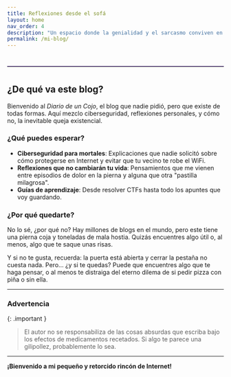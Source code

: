 ```yaml
---
title: Reflexiones desde el sofá
layout: home
nav_order: 4
description: "Un espacio donde la genialidad y el sarcasmo conviven en una especie de caos organizado."
permalink: /mi-blog/
---
```


<hr style="border: none; border-top: 1px solid #7e57c2; margin: 40px 0;">

## ¿De qué va este blog?  

Bienvenido al *Diario de un Cojo*, el blog que nadie pidió, pero que existe de todas formas. Aquí mezclo ciberseguridad, reflexiones personales,  y cómo no, la inevitable queja existencial. 

### ¿Qué puedes esperar?  

- **Ciberseguridad para mortales**: Explicaciones que nadie solicitó sobre cómo protegerse en Internet y evitar que tu vecino te robe el WiFi.  
- **Reflexiones que no cambiarán tu vida**: Pensamientos que me vienen entre episodios de dolor en la pierna y alguna que otra "pastilla milagrosa".   
- **Guías de aprendizaje**: Desde resolver CTFs hasta todo los apuntes que voy guardando.  

### ¿Por qué quedarte?  

No lo sé, ¿por qué no? Hay millones de blogs en el mundo, pero este tiene una pierna coja y toneladas de mala hostia. Quizás encuentres algo útil o, al menos, algo que te saque unas risas.

Y si no te gusta, recuerda: la puerta está abierta y cerrar la pestaña no cuesta nada. Pero… ¿y si te quedas? Puede que encuentres algo que te haga pensar, o al menos te distraiga del eterno dilema de si pedir pizza con piña o sin ella.

---

### Advertencia

{: .important }
> El autor no se responsabiliza de las cosas absurdas que escriba bajo los efectos de medicamentos recetados. Si algo te parece una gilipollez, probablemente lo sea.

---

**¡Bienvenido a mi pequeño y retorcido rincón de Internet!**  
